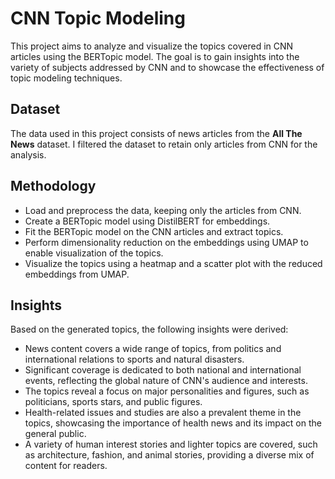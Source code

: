 # CNN Topic Modeling
This project aims to analyze and visualize the topics covered in CNN articles using the BERTopic model. The goal is to gain insights into the variety of subjects addressed by CNN and to showcase the effectiveness of topic modeling techniques.

## Dataset
The data used in this project consists of news articles from the **All The News** dataset. I filtered the dataset to retain only articles from CNN for the analysis.

## Methodology
- Load and preprocess the data, keeping only the articles from CNN.
- Create a BERTopic model using DistilBERT for embeddings.
- Fit the BERTopic model on the CNN articles and extract topics.
- Perform dimensionality reduction on the embeddings using UMAP to enable visualization of the topics.
- Visualize the topics using a heatmap and a scatter plot with the reduced embeddings from UMAP.

## Insights
Based on the generated topics, the following insights were derived:
- News content covers a wide range of topics, from politics and international relations to sports and natural disasters.
- Significant coverage is dedicated to both national and international events, reflecting the global nature of CNN's audience and interests.
- The topics reveal a focus on major personalities and figures, such as politicians, sports stars, and public figures.
- Health-related issues and studies are also a prevalent theme in the topics, showcasing the importance of health news and its impact on the general public.
- A variety of human interest stories and lighter topics are covered, such as architecture, fashion, and animal stories, providing a diverse mix of content for readers.
